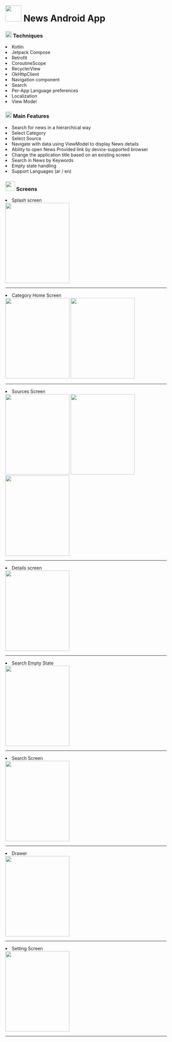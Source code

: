 <h1>
<img src="https://github.com/user-attachments/assets/ebae04e7-d552-4f42-b3c7-13c1ef06b5d3" height="50px" width="50px"/>
  News Android App
</h1>

<h3>
<img src="https://github.com/user-attachments/assets/2637d95d-89c0-41a3-8671-3f7d5566d9bd" height="20px" width="20px"/>
  Techniques
</h3>
<li>Kotlin</li>
<li>Jetpack Compose</li>
<li>Retrofit</li>
<li>CoroutineScope</li>
<li>RecyclerView</li>
<li>OkHttpClient</li>
<li>Navigation component</li>
<li>Search</li>
<li>Per-App Language preferences</li>
<li>Localization</li>
<li>View Model</li>

<h3>
<img src="https://github.com/user-attachments/assets/0a7d6b80-b4c3-45c2-8199-652483ac0584" height="20px" width="20px"/>
Main Features
</h3>
<li>
  Search for news in a hierarchical way
  <li>Select Category</li>
  <li>Select Source</li>
</li>
<li>
  Navigate with data using ViewModel to display News details
</li>
<li>
  Ability to open News Provided link by device-supported browser
</li>
<li>
  Change the application title based on an existing screen
</li>
<li>
  Search in News by Keywords
</li>
<li>
  Empty state handling
</li>
<li>Support Languages (ar / en)</li>

<h3>
<img src="https://github.com/user-attachments/assets/84aae206-3616-413b-874b-3e8b531ae45a" height="30px" width="30px"/>
Screens
</h3>

<li>Splash screen</li>
<img src="https://github.com/user-attachments/assets/883305aa-3cf1-40e7-8911-ca34e01618a3" height="250px" width="200px"/>
<hr/>

<li>Category Home Screen</li>
<img src="https://github.com/user-attachments/assets/3940fee0-8d8c-4f4b-80d4-4a851d421462" height="250px" width="200px"/>
<img src="https://github.com/user-attachments/assets/ac61bc85-344b-4489-b33e-8d1676ce3ce4" height="250px" width="200px"/>
<hr/>

<li>Sources Screen</li>
<img src="https://github.com/user-attachments/assets/02100588-b67a-4c6c-9822-72b6452bada5" height="250px" width="200px"/>
<img src="https://github.com/user-attachments/assets/ea8feb51-457c-4785-a121-869b3a1fb686" height="250px" width="200px"/>
<img src="https://github.com/user-attachments/assets/1ac8ca11-56b0-4e1b-aa16-56bad39b2b58" height="250px" width="200px"/>
<hr/>

<li>Details screen</li>
<img src="https://github.com/user-attachments/assets/f2792652-137d-43e7-9c53-7dfb95c5cb53" height="250px" width="200px"/>
<hr/>

<li>Search Empty State</li>
<img src="ttps://github.com/user-attachments/assets/11e0092c-f626-4734-8f76-72f71f56c84f" height="250px" width="200px"/>
<hr/>

<li>Search Screen</li>
<img src="https://github.com/user-attachments/assets/7687b399-5733-4122-984c-975db11c4740" height="250px" width="200px"/>
<hr/>

<li>Drawer</li>
<img src="https://github.com/user-attachments/assets/b568a8e5-844d-4369-83e6-3cc24441a283" height="250px" width="200px"/>
<hr/>

<li>Setting Screen</li>
<img src="https://github.com/user-attachments/assets/56d03191-2885-40a3-8f50-b08f06dc7c09" height="250px" width="200px"/>
<hr/>
